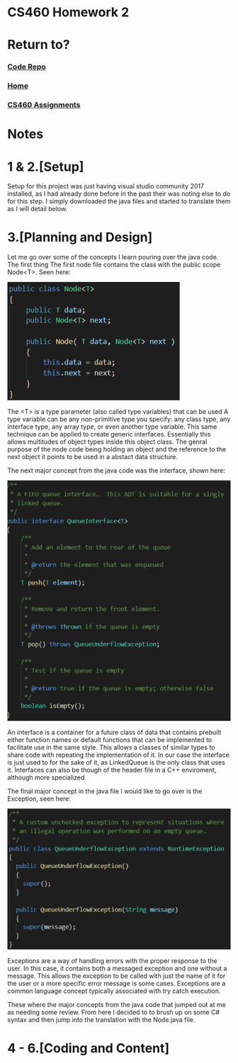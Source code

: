 # CS460 Homework 2

# Return to?
### [Code Repo](https://github.com/Alex-Bishop1296/Alex-Bishop1296.github.io) 
### [Home](../index.md) 
### [CS460 Assignments](cls-cs460.md) 

# Notes

# 1 & 2.[Setup] 
Setup for this project was just having visual studio community 2017 installed, as I had already done before in the past their was noting else to do for this step. I simply downloaded the java files and started to translate them as I will detail below.

# 3.[Planning and Design]
Let me go over some of the concepts I learn pouring over the java code. The first thing The first node file contains the class with the public scope Node\<T>. Seen here:

![Node.java code](example/node.PNG)

 The \<T> is a type parameter (also called type variables) that can be used A type variable can be any non-primitive type you specify: any class type, any interface type, any array type, or even another type variable. This same technique can be applied to create generic interfaces. Essentially this allows multitudes of object types inside this object class. The genral purpose of the node code being holding an object and the reference to the next object it points to be used in a abstact data structure.

 The next major concept from the java code was the interface, shown here:

 ![QueueInterface.java code](example/interface.PNG)

 An interface is a container for a future class of data that contains prebuilt either function names or default functions that can be implemented to facilitate use in the same style. This allows a classes of similar types to share code with repeating the implementation of it. In our case the interface is just used to for the sake of it, as LinkedQueue is the only class that uses it. Interfaces can also be though of the header file in a C++ enviroment, although more specialized.

 The final major concept in the java file I would like to go over is the Exception, seen here: 

 ![QueueUnderflowException code](example/exception.PNG)

 Exceptions are a way of handling errors with the proper response to the user. In this case, it contains both a messaged exception and one without a message. This allows the exception to be called with just the name of it for the user or a more specific error message is some cases. Exceptions are a common language concept typically associated with try catch execution.

 These where the major concepts from the java code that jumped out at me as needing some review. From here I decided to to brush up on some C# syntax and then jump into the translation with the Node.java file.

# 4 - 6.[Coding and Content]
